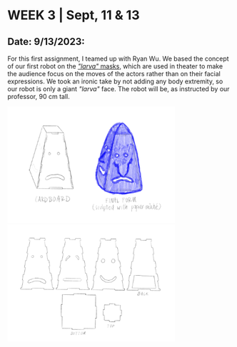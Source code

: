 # WEEK 3 | Sept, 11 & 13

## Date: 9/13/2023:

For this first assignment, I teamed up with Ryan Wu. We based the concept of our first robot on the [_"larva"_ masks](https://www.nakupelle.com/masks/Resources/larvals1.gif), which are used in theater to make the audience focus on the moves of the actors rather than on their facial expressions. We took an ironic take by not adding any body extremity, so our robot is only a giant _"larva"_ face. The robot will be, as instructed by our professor, 90 cm tall.

<img src="media/robot_sketch1.PNG" width ="375" /> <img src="media/robot_sketch2.PNG" width ="375" />